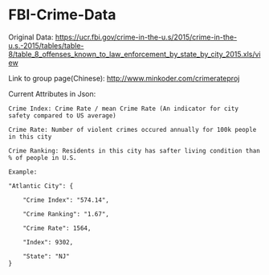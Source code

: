 # FBI-Crime-Data
Original Data: https://ucr.fbi.gov/crime-in-the-u.s/2015/crime-in-the-u.s.-2015/tables/table-8/table_8_offenses_known_to_law_enforcement_by_state_by_city_2015.xls/view

Link to group page(Chinese): http://www.minkoder.com/crimerateproj

Current Attributes in Json:

    Crime Index: Crime Rate / mean Crime Rate (An indicator for city safety compared to US average)
    
    Crime Rate: Number of violent crimes occured annually for 100k people in this city
    
    Crime Ranking: Residents in this city has safter living condition than % of people in U.S.
    
    Example:
    
    "Atlantic City": {
    
        "Crime Index": "574.14",
        
        "Crime Ranking": "1.67",
        
        "Crime Rate": 1564,
        
        "Index": 9302,
        
        "State": "NJ"
    }
    

    
